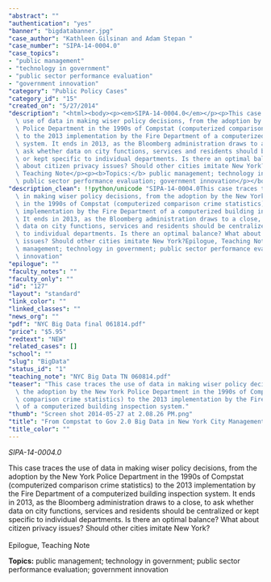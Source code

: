 ```yaml
---
"abstract": ""
"authentication": "yes"
"banner": "bigdatabanner.jpg"
"case_author": "Kathleen Gilsinan and Adam Stepan "
"case_number": "SIPA-14-0004.0"
"case_topics":
- "public management"
- "technology in government"
- "public sector performance evaluation"
- "government innovation"
"category": "Public Policy Cases"
"category_id": "15"
"created_on": "5/27/2014"
"description": "<html><body><p><em>SIPA-14-0004.0</em></p><p>This case traces the\
  \ use of data in making wiser policy decisions, from the adoption by the New York\
  \ Police Department in the 1990s of Compstat (computerized comparison crime statistics)\
  \ to the 2013 implementation by the Fire Department of a computerized building inspection\
  \ system. It ends in 2013, as the Bloomberg administration draws to a close, to\
  \ ask whether data on city functions, services and residents should be centralized\
  \ or kept specific to individual departments. Is there an optimal balance? What\
  \ about citizen privacy issues? Should other cities imitate New York?<br/><br/>Epilogue,\
  \ Teaching Note</p><p><b>Topics:</b> public management; technology in government;\
  \ public sector performance evaluation; government innovation</p></body></html>"
"description_clean": !!python/unicode "SIPA-14-0004.0This case traces the use of data\
  \ in making wiser policy decisions, from the adoption by the New York Police Department\
  \ in the 1990s of Compstat (computerized comparison crime statistics) to the 2013\
  \ implementation by the Fire Department of a computerized building inspection system.\
  \ It ends in 2013, as the Bloomberg administration draws to a close, to ask whether\
  \ data on city functions, services and residents should be centralized or kept specific\
  \ to individual departments. Is there an optimal balance? What about citizen privacy\
  \ issues? Should other cities imitate New York?Epilogue, Teaching NoteTopics: public\
  \ management; technology in government; public sector performance evaluation; government\
  \ innovation"
"epilogue": ""
"faculty_notes": ""
"faculty_only": ""
"id": "127"
"layout": "standard"
"link_color": ""
"linked_classes": ""
"news_org": ""
"pdf": "NYC Big Data final 061814.pdf"
"price": "$5.95"
"redtext": "NEW"
"related_cases": []
"school": ""
"slug": "BigData"
"status_id": "1"
"teaching_note": "NYC Big Data TN 060814.pdf"
"teaser": "This case traces the use of data in making wiser policy decisions, from\
  \ the adoption by the New York Police Department in the 1990s of Compstat (computerized\
  \ comparison crime statistics) to the 2013 implementation by the Fire Department\
  \ of a computerized building inspection system."
"thumb": "Screen shot 2014-05-27 at 2.08.26 PM.png"
"title": "From Compstat to Gov 2.0 Big Data in New York City Management"
"title_color": ""
---
```

<html><body><p><em>SIPA-14-0004.0</em></p><p>This case traces the use of data in making wiser policy decisions, from the adoption by the New York Police Department in the 1990s of Compstat (computerized comparison crime statistics) to the 2013 implementation by the Fire Department of a computerized building inspection system. It ends in 2013, as the Bloomberg administration draws to a close, to ask whether data on city functions, services and residents should be centralized or kept specific to individual departments. Is there an optimal balance? What about citizen privacy issues? Should other cities imitate New York?<br/><br/>Epilogue, Teaching Note</p><p><b>Topics:</b> public management; technology in government; public sector performance evaluation; government innovation</p></body></html>
